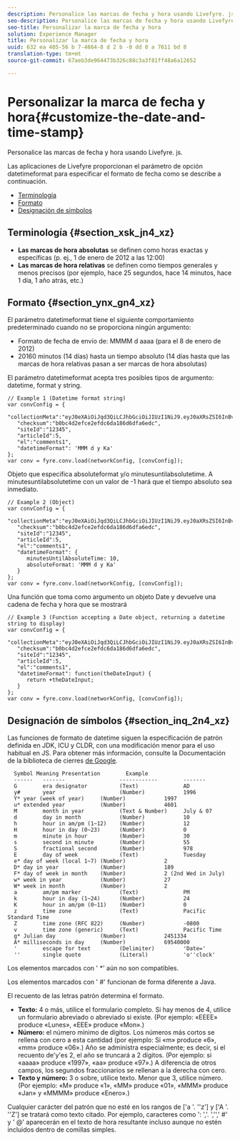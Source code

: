 ```yaml
---
description: Personalice las marcas de fecha y hora usando Livefyre. js.
seo-description: Personalice las marcas de fecha y hora usando Livefyre. js.
seo-title: Personalizar la marca de fecha y hora
solution: Experience Manager
title: Personalizar la marca de fecha y hora
uuid: 632 ea 405-56 b 7-4664-8 d 2 b -0 dd 0 a 7611 bd 8
translation-type: tm+mt
source-git-commit: 67aeb3de964473b326c88c3a3f81ff48a6a12652

---
```



# Personalizar la marca de fecha y hora{#customize-the-date-and-time-stamp}

Personalice las marcas de fecha y hora usando Livefyre. js.

Las aplicaciones de Livefyre proporcionan el parámetro de opción datetimeformat para especificar el formato de fecha como se describe a continuación.

* [Terminología](#c_date_time_stamp/section_xsk_jn4_xz)
* [Formato](#c_date_time_stamp/section_ynx_gn4_xz)
* [Designación de símbolos](#c_date_time_stamp/section_inq_2n4_xz)

## Terminología {#section_xsk_jn4_xz}

* **Las marcas de hora absolutas** se definen como horas exactas y específicas (p. ej., 1 de enero de 2012 a las 12:00)
* **Las marcas de hora relativas** se definen como tiempos generales y menos precisos (por ejemplo, hace 25 segundos, hace 14 minutos, hace 1 día, 1 año atrás, etc.)

## Formato {#section_ynx_gn4_xz}

El parámetro datetimeformat tiene el siguiente comportamiento predeterminado cuando no se proporciona ningún argumento:

* Formato de fecha de envío de: MMMM d aaaa (para el 8 de enero de 2012)
* 20160 minutos (14 días) hasta un tiempo absoluto (14 días hasta que las marcas de hora relativas pasan a ser marcas de hora absolutas)

El parámetro datetimeformat acepta tres posibles tipos de argumento: datetime, format y string.

```
// Example 1 (Datetime format string)  
var convConfig = { 
   "collectionMeta":"eyJ0eXAiOiJqd3QiLCJhbGciOiJIUzI1NiJ9.eyJ0aXRsZSI6InBvc3QgMiIsInVybCI6Imh0dHA6XC9cL29yYW5nZXNhcmVncmVhdC5jb21cL3VzZWExcDcwXzEyXC8_cD01IiwidGFncyI6IiIsImNoZWNrc3VtIjoiYjBiYzRkMmVmY2UyZWZkYzZkYTE4NmQ2ZGZhNmVkYzAiLCJhcnRpY2xlSWQiOjV9.XZJTJgwpiFZCQ6dv8vvl91sMbFSJndzZPTHhmtOaImo", 
   "checksum":"b0bc4d2efce2efdc6da186d6dfa6edc", 
   "siteId":"12345", 
   "articleId":5, 
   "el":"comments1", 
   "datetimeFormat": 'MMM d y Ka' 
}; 
var conv = fyre.conv.load(networkConfig, [convConfig]);
```

Objeto que especifica absoluteformat y/o minutesuntilabsolutetime. A minutesuntilabsolutetime con un valor de -1 hará que el tiempo absoluto sea inmediato.

```
// Example 2 (Object)  
var convConfig = { 
   "collectionMeta":"eyJ0eXAiOiJqd3QiLCJhbGciOiJIUzI1NiJ9.eyJ0aXRsZSI6InBvc3QgMiIsInVybCI6Imh0dHA6XC9cL29yYW5nZXNhcmVncmVhdC5jb21cL3VzZWExcDcwXzEyXC8_cD01IiwidGFncyI6IiIsImNoZWNrc3VtIjoiYjBiYzRkMmVmY2UyZWZkYzZkYTE4NmQ2ZGZhNmVkYzAiLCJhcnRpY2xlSWQiOjV9.XZJTJgwpiFZCQ6dv8vvl91sMbFSJndzZPTHhmtOaImo", 
   "checksum":"b0bc4d2efce2efdc6da186d6dfa6edc", 
   "siteId":"12345", 
   "articleId":5, 
   "el":"comments1", 
   "datetimeFormat": { 
      minutesUntilAbsoluteTime: 10, 
      absoluteFormat: 'MMM d y Ka' 
   } 
};  
var conv = fyre.conv.load(networkConfig, [convConfig]);
```

Una función que toma como argumento un objeto Date y devuelve una cadena de fecha y hora que se mostrará

```
// Example 3 (Function accepting a Date object, returning a datetime string to display) 
var convConfig = { 
   "collectionMeta":"eyJ0eXAiOiJqd3QiLCJhbGciOiJIUzI1NiJ9.eyJ0aXRsZSI6InBvc3QgMiIsInVybCI6Imh0dHA6XC9cL29yYW5nZXNhcmVncmVhdC5jb21cL3VzZWExcDcwXzEyXC8_cD01IiwidGFncyI6IiIsImNoZWNrc3VtIjoiYjBiYzRkMmVmY2UyZWZkYzZkYTE4NmQ2ZGZhNmVkYzAiLCJhcnRpY2xlSWQiOjV9.XZJTJgwpiFZCQ6dv8vvl91sMbFSJndzZPTHhmtOaImo", 
   "checksum":"b0bc4d2efce2efdc6da186d6dfa6edc", 
   "siteId":"12345", 
   "articleId":5, 
   "el":"comments1", 
   "datetimeFormat": function(theDateInput) { 
      return +theDateInput; 
   } 
};  
var conv = fyre.conv.load(networkConfig, [convConfig]);
```

## Designación de símbolos {#section_inq_2n4_xz}

Las funciones de formato de datetime siguen la especificación de patrón definida en JDK, ICU y CLDR, con una modificación menor para el uso habitual en JS. Para obtener más información, consulte la Documentación de la biblioteca de cierres [de Google](https://developers.google.com/closure/library/docs/overview).

```
  Symbol Meaning Presentation        Example 
  ------   -------                 ------------        ------- 
  G        era designator          (Text)              AD 
  y#       year                    (Number)            1996 
  Y* year (week of year)     (Number)            1997 
  u* extended year           (Number)            4601 
  M        month in year           (Text & Number)     July & 07 
  d        day in month            (Number)            10 
  h        hour in am/pm (1~12)    (Number)            12 
  H        hour in day (0~23)      (Number)            0 
  m        minute in hour          (Number)            30 
  s        second in minute        (Number)            55 
  S        fractional second       (Number)            978 
  E        day of week             (Text)              Tuesday 
  e* day of week (local 1~7) (Number)            2 
  D* day in year             (Number)            189 
  F* day of week in month    (Number)            2 (2nd Wed in July) 
  w* week in year            (Number)            27 
  W* week in month           (Number)            2 
  a        am/pm marker            (Text)              PM 
  k        hour in day (1~24)      (Number)            24 
  K        hour in am/pm (0~11)    (Number)            0 
  z        time zone               (Text)              Pacific Standard Time 
  Z        time zone (RFC 822)     (Number)            -0800 
  v        time zone (generic)     (Text)              Pacific Time 
  g* Julian day              (Number)            2451334 
  A* milliseconds in day     (Number)            69540000 
  '        escape for text         (Delimiter)         'Date=' 
  ''       single quote            (Literal)           'o''clock'
```

Los elementos marcados con ' *' aún no son compatibles.

Los elementos marcados con ' #' funcionan de forma diferente a Java.

El recuento de las letras patrón determina el formato.

* **Texto:** 4 o más, utilice el formulario completo. Si hay menos de 4, utilice un formulario abreviado o abreviado si existe. (Por ejemplo: «EEEE» produce «Lunes», «EEE» produce «Mon».)
* **Número:** el número mínimo de dígitos. Los números más cortos se rellena con cero a esta cantidad (por ejemplo: Si «m» produce «6», «mm» produce «06».) Año se administra especialmente; es decir, si el recuento de'y'es 2, el año se truncará a 2 dígitos. (Por ejemplo: si «aaaa» produce «1997», «aa» produce «97».) A diferencia de otros campos, los segundos fraccionarios se rellenan a la derecha con cero.
* **Texto y número:** 3 o sobre, utilice texto. Menor que 3, utilice número. (Por ejemplo: «M» produce «1», «MM» produce «01», «MMM» produce «Jan» y «MMMM» produce «Enero».)

Cualquier carácter del patrón que no esté en los rangos de ['a '. ''z'] y ['A '. ''Z'] se tratará como texto citado. Por ejemplo, caracteres como ': ','. ','',' #' y ' @' aparecerán en el texto de hora resultante incluso aunque no estén incluidos dentro de comillas simples.

